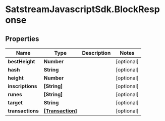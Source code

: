 # SatstreamJavascriptSdk.BlockResponse

## Properties
Name | Type | Description | Notes
------------ | ------------- | ------------- | -------------
**bestHeight** | **Number** |  | [optional] 
**hash** | **String** |  | [optional] 
**height** | **Number** |  | [optional] 
**inscriptions** | **[String]** |  | [optional] 
**runes** | **[String]** |  | [optional] 
**target** | **String** |  | [optional] 
**transactions** | [**[Transaction]**](Transaction.md) |  | [optional] 

